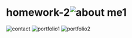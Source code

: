 # homework-2![about me1](https://user-images.githubusercontent.com/93216310/142094723-d560ea9d-6f4b-4e7e-a204-ff2767b450fb.jpg)
![contact](https://user-images.githubusercontent.com/93216310/142094726-e07f53aa-5985-45be-b265-bca9ae3b1872.png)
![portfolio1](https://user-images.githubusercontent.com/93216310/142094728-deedc3d8-64d3-4787-9266-30156c794608.png)
![portfolio2](https://user-images.githubusercontent.com/93216310/142094731-1652af78-f94e-4253-b710-e1e731db91d1.png)
